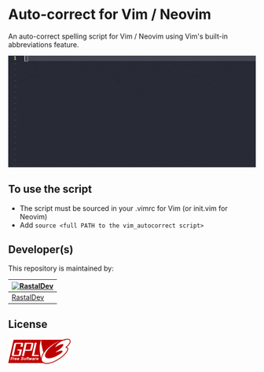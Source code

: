 # Auto-correct for Vim / Neovim

An auto-correct spelling script for Vim / Neovim using Vim's built-in abbreviations feature.

![screenshot.gif](./screenshot.gif)

## To use the script

- The script must be sourced in your .vimrc for Vim (or init.vim for Neovim)
- Add `source <full PATH to the vim_autocorrect script>`

## Developer(s)

This repository is maintained by:

| [![RastalDev](https://github.com/rastaldev.png?size=100)](https://github.com/rastaldev) |
| --------------------------------------------------------------------------------------- |
| [RastalDev](https://github.com/rastaldev)                                               |

## License

![gpl_image](./gplv3.png)
